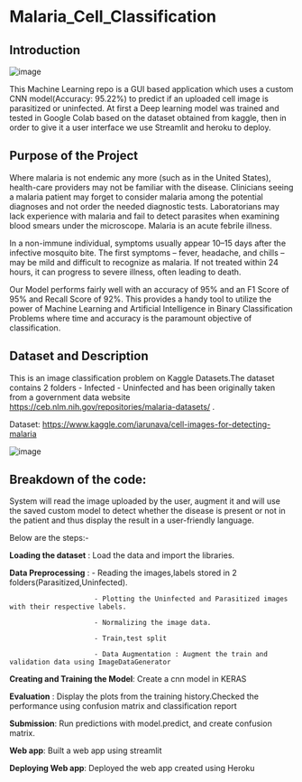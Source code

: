 # Malaria_Cell_Classification

## **Introduction**

![image](https://user-images.githubusercontent.com/85283934/138677608-7c8053f3-65fd-4549-8703-ca517899b50a.png)

This Machine Learning repo is a GUI based application which uses a custom CNN model(Accuracy: 95.22%) to predict if an uploaded cell image is parasitized or uninfected. At first a Deep learning model was trained and tested in Google Colab based on the dataset obtained from kaggle, then in order to give it a user interface we use Streamlit and heroku to deploy.

## **Purpose of the Project**

Where malaria is not endemic any more (such as in the United States), health-care providers may not be familiar with the disease. Clinicians seeing a malaria patient may forget to consider malaria among the potential diagnoses and not order the needed diagnostic tests. Laboratorians may lack experience with malaria and fail to detect parasites when examining blood smears under the microscope. Malaria is an acute febrile illness.

In a non-immune individual, symptoms usually appear 10–15 days after the infective mosquito bite. The first symptoms – fever, headache, and chills – may be mild and difficult to recognize as malaria. If not treated within 24 hours, it can progress to severe illness, often leading to death.

Our Model performs fairly well with an accuracy of 95% and an F1 Score of 95% and Recall Score of 92%. This provides a handy tool to utilize the power of Machine Learning and Artificial Intelligence in Binary Classification Problems where time and accuracy is the paramount objective of classification.

## **Dataset and Description**

This is an image classification problem on Kaggle Datasets.The dataset contains 2 folders - Infected - Uninfected and has been originally taken from a government data website https://ceb.nlm.nih.gov/repositories/malaria-datasets/ .

Dataset: https://www.kaggle.com/iarunava/cell-images-for-detecting-malaria

![image](https://user-images.githubusercontent.com/85283934/138679130-25d68cb0-cdee-44f9-b3d3-819d2aec1851.png)

## **Breakdown of the code**:

System will read the image uploaded by the user, augment it and will use the saved custom model to detect whether the disease is present or not in the patient and thus display the result in a user-friendly language.

Below are the steps:-

**Loading the dataset** : Load the data and import the libraries.

**Data Preprocessing** : - Reading the images,labels stored in 2 folders(Parasitized,Uninfected).

                         - Plotting the Uninfected and Parasitized images with their respective labels.
                         
                         - Normalizing the image data.
                         
                         - Train,test split
                         
                         - Data Augmentation : Augment the train and validation data using ImageDataGenerator

**Creating and Training the Model**: Create a cnn model in KERAS

**Evaluation** : Display the plots from the training history.Checked the performance using confusion matrix and classification report

**Submission**: Run predictions with model.predict, and create confusion matrix.

**Web app**: Built a web app using streamlit 

**Deploying Web app**: Deployed the web app created using Heroku

